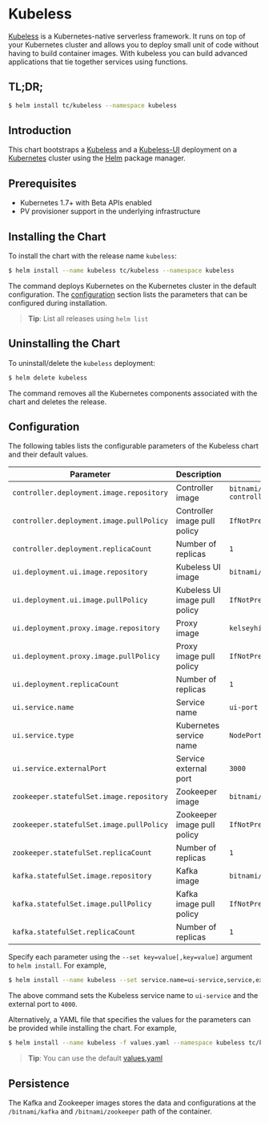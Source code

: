 # Kubeless

[Kubeless](http://kubeless.io/) is a Kubernetes-native serverless framework. It runs on top of your Kubernetes cluster and allows you to deploy small unit of code without having to build container images. With kubeless you can build advanced applications that tie together services using functions.

## TL;DR;

```bash
$ helm install tc/kubeless --namespace kubeless
```

## Introduction

This chart bootstraps a [Kubeless](https://github.com/kubeless/kubeless) and a [Kubeless-UI](https://github.com/kubeless/kubeless-ui) deployment on a [Kubernetes](http://kubernetes.io) cluster using the [Helm](https://helm.sh) package manager.

## Prerequisites

- Kubernetes 1.7+ with Beta APIs enabled
- PV provisioner support in the underlying infrastructure

## Installing the Chart

To install the chart with the release name `kubeless`:

```bash
$ helm install --name kubeless tc/kubeless --namespace kubeless
```

The command deploys Kubernetes on the Kubernetes cluster in the default configuration. The [configuration](#configuration) section lists the parameters that can be configured during installation.

> **Tip**: List all releases using `helm list`

## Uninstalling the Chart

To uninstall/delete the `kubeless` deployment:

```bash
$ helm delete kubeless
```

The command removes all the Kubernetes components associated with the chart and deletes the release.

## Configuration

The following tables lists the configurable parameters of the Kubeless chart and their default values.

|         Parameter                       |             Description             |                         Default                          |
|-----------------------------------------|-------------------------------------|----------------------------------------------------------|
| `controller.deployment.image.repository`| Controller image                    | `bitnami/kubeless-controller@sha256`                     |
| `controller.deployment.image.pullPolicy`| Controller image pull policy        | `IfNotPresent`                                           |
| `controller.deployment.replicaCount`    | Number of replicas                  | `1`                                                      |
| `ui.deployment.ui.image.repository`     | Kubeless UI image                   | `bitnami/kubeless-ui`                                    |
| `ui.deployment.ui.image.pullPolicy`     | Kubeless UI image pull policy       | `IfNotPresent`                                           |
| `ui.deployment.proxy.image.repository`  | Proxy image                         | `kelseyhightower/kubectl`                                |
| `ui.deployment.proxy.image.pullPolicy`  | Proxy image pull policy             | `IfNotPresent`                                           |
| `ui.deployment.replicaCount`            | Number of replicas                  | `1`                                                      |
| `ui.service.name`                       | Service name                        | `ui-port`                                                |
| `ui.service.type`                       | Kubernetes service name             | `NodePort`                                               |
| `ui.service.externalPort`               | Service external port               | `3000`                                                   |
| `zookeeper.statefulSet.image.repository`| Zookeeper image                     |  `bitnami/zookeeper@sha256`                              |
| `zookeeper.statefulSet.image.pullPolicy`| Zookeeper image pull policy         | `IfNotPresent`                                           |
| `zookeeper.statefulSet.replicaCount`    | Number of replicas                  | `1`                                                      |
| `kafka.statefulSet.image.repository`    | Kafka image                         |  `bitnami/kafka@sha256`                                  |
| `kafka.statefulSet.image.pullPolicy`    | Kafka image pull policy             | `IfNotPresent`                                           |
| `kafka.statefulSet.replicaCount`        | Number of replicas                  | `1`                                                      |

Specify each parameter using the `--set key=value[,key=value]` argument to `helm install`. For example,

```bash
$ helm install --name kubeless --set service.name=ui-service,service,externalPort=4000 --namespace kubeless tc/kubeless
```

The above command sets the Kubeless service name to `ui-service` and the external port to `4000`.

Alternatively, a YAML file that specifies the values for the parameters can be provided while installing the chart. For example,

```bash
$ helm install --name kubeless -f values.yaml --namespace kubeless tc/kubeless
```

> **Tip**: You can use the default [values.yaml](values.yaml)

## Persistence

The Kafka and Zookeeper images stores the data and configurations at the `/bitnami/kafka` and `/bitnami/zookeeper` path of the container.
